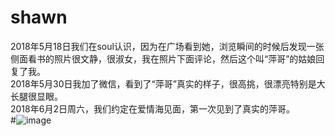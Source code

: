 # shawn
2018年5月18日我们在soul认识，因为在广场看到她，浏览瞬间的时候后发现一张侧面看书的照片很文静，很淑女，我在照片下面评论，然后这个叫“萍哥”的姑娘回复了我。 </br>
2018年5月30日我加了微信，看到了“萍哥”真实的样子，很高挑，很漂亮特别是大长腿很显眼。</br>
2018年6月2日周六，我们约定在爱情海见面，第一次见到了真实的萍哥。</br>
#![image](http://github.com/shawnHsx/readme_add_pic/raw/master/imgs/fullsizeoutput_1d0.jpeg)

